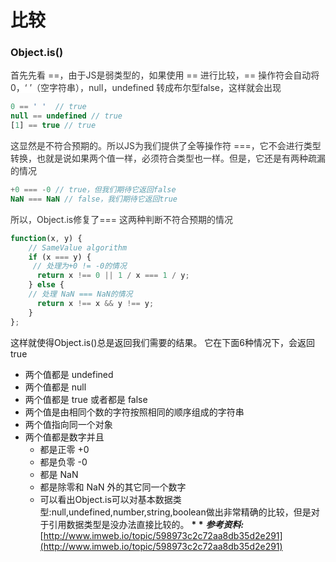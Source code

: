 # 比较

### Object.is()
<span data-type="color" style="color: rgb(51, 51, 51);"><span data-type="background" style="background-color: rgb(255, 255, 255);">首先先看 ==，由于JS是弱类型的，如果使用 == 进行比较，== 操作符会自动将 0，‘ ’（空字符串），null，undefined 转成布尔型false，这样就会出现</span></span>
```javascript
0 == ' '  // true
null == undefined // true
[1] == true // true
```
<span data-type="color" style="color: rgb(51, 51, 51);"><span data-type="background" style="background-color: rgb(255, 255, 255);">这显然是不符合预期的。所以JS为我们提供了全等操作符 ===，它不会进行类型转换，也就是说如果两个值一样，必须符合类型也一样。但是，它还是有两种疏漏的情况</span></span>
```javascript
+0 === -0 // true，但我们期待它返回false
NaN === NaN // false，我们期待它返回true
```
<span data-type="color" style="color: rgb(51, 51, 51);"><span data-type="background" style="background-color: rgb(255, 255, 255);">所以，Object.is修复了=== 这两种判断不符合预期的情况</span></span>
```javascript
function(x, y) {
    // SameValue algorithm
    if (x === y) {
     // 处理为+0 != -0的情况
      return x !== 0 || 1 / x === 1 / y;
    } else {
    // 处理 NaN === NaN的情况
      return x !== x && y !== y;
    }
};
```
这样就使得Object.is()总是返回我们需要的结果。 它在下面6种情况下，会返回true
* 两个值都是 undefined
* 两个值都是 null
* 两个值都是 true 或者都是 false
* 两个值是由相同个数的字符按照相同的顺序组成的字符串
* 两个值指向同一个对象
* 两个值都是数字并且
    * 都是正零 +0
    * 都是负零 -0
    * 都是 NaN
    * 都是除零和 NaN 外的其它同一个数字
    * 可以看出Object.is可以对基本数据类型:null,undefined,number,string,boolean做出非常精确的比较，但是对于引用数据类型是没办法直接比较的。
__* *__
__*参考资料:*__[http://www.imweb.io/topic/598973c2c72aa8db35d2e291](http://www.imweb.io/topic/598973c2c72aa8db35d2e291)

